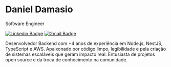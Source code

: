 # Daniel Damasio

Software Engineer

[![Linkedin Badge](https://img.shields.io/badge/-Daniel%20Damasio-1560D1?style=flat-square&logo=Linkedin&logoColor=white&link=https://www.linkedin.com/in/damasiocode/)](https://www.linkedin.com/in/damasiocode/) 
[![Gmail Badge](https://img.shields.io/badge/-damasio.dan7@gmail.com-1560D1?style=flat-square&logo=Gmail&logoColor=white&link=mailto:damasio.dan7@gmail.com)](mailto:damasio.dan7@gmail.com)

Desenvolvedor Backend com +4 anos de experiência em Node.js, NestJS, TypeScript e AWS. Apaixonado por código limpo, legibilidade e pela criação de sistemas escaláveis que geram impacto real. Entusiasta de projetos open source e da troca de conhecimento na comunidade.
